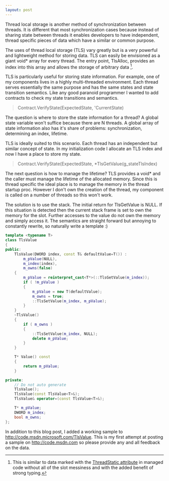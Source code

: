 ```yaml
---
layout: post
---
```

Thread local storage is another method of synchronization between threads.  It is different that most synchronization cases because instead of sharing state between threads it enables developers to have independent, thread specific pieces of data which have a similar or common purpose.

The uses of thread local storage (TLS) vary greatly but is a very powerful and lightweight method for storing data.  TLS can easily be envisioned as a giant void* array for every thread.  The entry point, TlsAlloc, provides an index into this array and allows the storage of arbitrary data [^1].  

TLS is particularly useful for storing state information.  For example, one of my components lives in a highly multi-threaded environment.  Each thread serves essentially the same purpose and has the same states and state transition semantics.  Like any good paranoid programmer I wanted to add contracts to check my state transitions and semantics.

> Contract.VerifyState(ExpectedState, 'CurrentState)

The question is where to store the state information for a thread?  A global state variable won't suffice because there are N threads.  A global array of state information also has it's share of problems: synchronization, determining an index, lifetime.

TLS is ideally suited to this scenario.  Each thread has an independent but similar concept of state.  In my initialization code I allocate an TLS index and now I have a place to store my state.

> Contract.VerifyState(ExpectedState, *TlsGetValue(g_stateTlsIndex)

The next question is how to manage the lifetime?  TLS provides a void* and the caller must manage the lifetime of the allocated memory.   Since this is thread specific the ideal place is to manage the memory in the thread startup proc.  However I don't own the creation of the thread, my component is called on a number of threads so this won't work.

The solution is to use the stack.  The initial return for TlsGetValue is NULL.  If this situation is detected then the current stack frame is set to own the memory for the slot.  Further accesses to the value do not own the memory and simply access it.  The semantics are straight forward but annoying to constantly rewrite, so naturally write a template :)

``` c++
template <typename T>
class TlsValue
{
public:
    TlsValue(DWORD index, const T& defaultValue=T()) :
        m_pValue(NULL),
        m_index(index),
        m_owns(false)
    {
        m_pValue = reinterpret_cast<T*>(::TlsGetValue(m_index));
        if ( !m_pValue )
        {
            m_pValue = new T(defaultValue);
            m_owns = true;
            ::TlsSetValue(m_index, m_pValue);
        }
    }
    ~TlsValue()
    {
        if ( m_owns )
        {
            ::TlsSetValue(m_index, NULL);
            delete m_pValue;
        }
    }

    T* Value() const
    {
        return m_pValue;
    }

private:
    // Do not auto generate
    TlsValue();
    TlsValue(const TlsValue<T>&);
    TlsValue& operator=(const TlsValue<T>&);

    T* m_pValue;
    DWORD m_index;
    bool m_owns;
};
```
    

In addition to this blog post, I added a working sample to <http://code.msdn.microsoft.com/TlsValue>.  This is my first attempt at posting a sample on <http://code.msdn.com> so please provide any and all feedback on the data.

[^1]: This is similar to data marked with the [ThreadStatic attribute](http://msdn2.microsoft.com/en-us/library/system.threadstaticattribute\(VS.71\).aspx) in managed code without all of the slot messiness and with the added benefit of strong typing.

